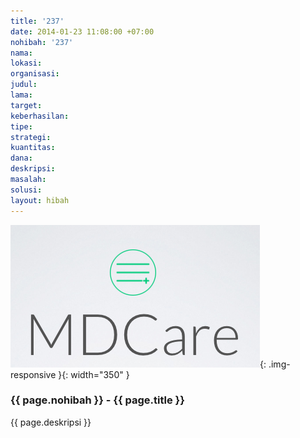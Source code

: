 ```yaml
---
title: '237'
date: 2014-01-23 11:08:00 +07:00
nohibah: '237'
nama: 
lokasi: 
organisasi: 
judul: 
lama: 
target: 
keberhasilan: 
tipe: 
strategi: 
kuantitas: 
dana: 
deskripsi: 
masalah: 
solusi: 
layout: hibah
---
```


![237](/static/img/hibahcms/237.png){: .img-responsive }{: width="350" }

### {{ page.nohibah }} - {{ page.title }}

{{ page.deskripsi }}
